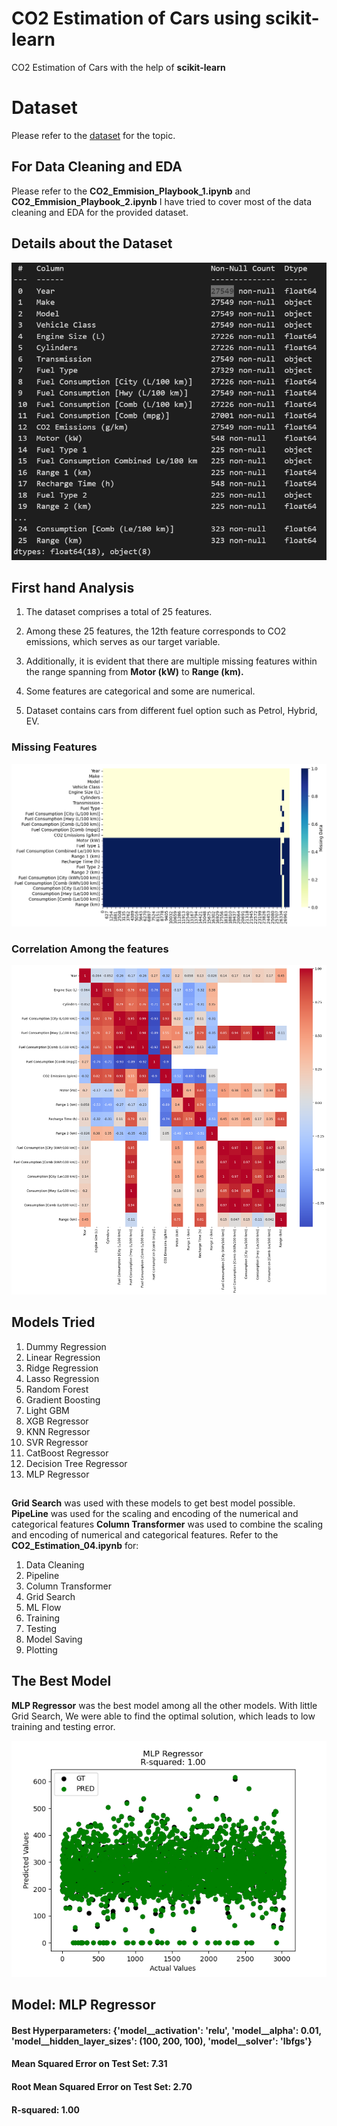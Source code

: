 # CO2 Estimation of Cars using scikit-learn
CO2 Estimation of Cars with the help of **scikit-learn**

# Dataset
Please refer to the [dataset](https://open.canada.ca/data/en/dataset/98f1a129-f628-4ce4-b24d-6f16bf24dd64/resource/b6100f60-5e63-437d-b122-db76c467c0a7) for the topic. 


## For Data Cleaning and EDA
Please refer to the **CO2_Emmision_Playbook_1.ipynb** and **CO2_Emmision_Playbook_2.ipynb**
I have tried to cover most of the data cleaning and EDA for the provided dataset.

## Details about the Dataset

![](images/Dataset.PNG)

## First hand Analysis
1. The dataset comprises a total of 25 features.

2. Among these 25 features, the 12th feature corresponds to CO2 emissions, which serves as our target variable.

3. Additionally, it is evident that there are multiple missing features within the range spanning from **Motor (kW)** to **Range (km).**

4. Some features are categorical and some are numerical.
5. Dataset contains cars from different fuel option such as Petrol, Hybrid, EV.

### Missing Features
![](images/Missing_Features.png)

### Correlation Among the features
![](images/Corr.png)

## Models Tried 
1. Dummy Regression
2. Linear Regression
3. Ridge Regression
4. Lasso Regression
5. Random Forest
6. Gradient Boosting
7. Light GBM
8. XGB Regressor
9. KNN Regressor
10. SVR Regressor
11. CatBoost Regressor
12. Decision Tree Regressor
13. MLP Regressor

##
**Grid Search** was used with these models to get best model possible.
**PipeLine** was used for the scaling and encoding of the numerical and categorical features
**Column Transformer** was used to combine the scaling and encoding of numerical and categorical features.
Refer to the **CO2_Estimation_04.ipynb** for:
1. Data Cleaning
2. Pipeline
3. Column Transformer
4. Grid Search
5. ML Flow
6. Training
7. Testing
8. Model Saving
9. Plotting


## The Best Model
**MLP Regressor** was the best model among all the other models. With little Grid Search, We were able to find the optimal solution, which leads to low training and testing error. 

![GT vs Prediction](images/MLP_Regressor.png)

## Model: MLP Regressor
#### Best Hyperparameters: {'model__activation': 'relu', 'model__alpha': 0.01, 'model__hidden_layer_sizes': (100, 200, 100), 'model__solver': 'lbfgs'}
#### Mean Squared Error on Test Set: 7.31
#### Root Mean Squared Error on Test Set: 2.70
#### R-squared: 1.00